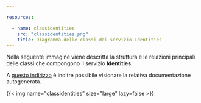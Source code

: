 ```yaml
---

resources:

  - name: classidentities
    src: "classidentities.png"
    title: Diagramma delle classi del servizio Identities
---
```

Nella seguente immagine viene descritta la struttura e le relazioni principali delle classi che compongono il servizio **Identities**.

A [questo indirizzo](https://sweleven.gitlab.io/identities/) è inoltre possibile visionare la relativa documentazione autogenerata.

{{< img name="classidentities" size="large" lazy=false >}}